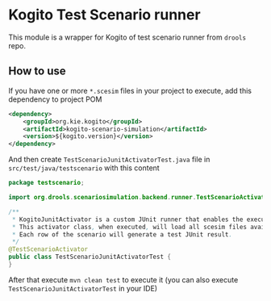 <!--
  Licensed to the Apache Software Foundation (ASF) under one
  or more contributor license agreements.  See the NOTICE file
  distributed with this work for additional information
  regarding copyright ownership.  The ASF licenses this file
  to you under the Apache License, Version 2.0 (the
  "License"); you may not use this file except in compliance
  with the License.  You may obtain a copy of the License at

    http://www.apache.org/licenses/LICENSE-2.0

  Unless required by applicable law or agreed to in writing,
  software distributed under the License is distributed on an
  "AS IS" BASIS, WITHOUT WARRANTIES OR CONDITIONS OF ANY
  KIND, either express or implied.  See the License for the
  specific language governing permissions and limitations
  under the License.
  -->

Kogito Test Scenario runner
===========================

This module is a wrapper for Kogito of test scenario runner from `drools` repo.


How to use
----------

If you have one or more `*.scesim` files in your project to execute, add this dependency to project POM

```xml
<dependency>
    <groupId>org.kie.kogito</groupId>
    <artifactId>kogito-scenario-simulation</artifactId>
    <version>${kogito.version}</version>
</dependency>
```

And then create `TestScenarioJunitActivatorTest.java` file in `src/test/java/testscenario` with this content

```java
package testscenario;

import org.drools.scenariosimulation.backend.runner.TestScenarioActivator;

/**
 * KogitoJunitActivator is a custom JUnit runner that enables the execution of Test Scenario files (*.scesim).
 * This activator class, when executed, will load all scesim files available in the project and run them.
 * Each row of the scenario will generate a test JUnit result.
 */
@TestScenarioActivator
public class TestScenarioJunitActivatorTest {
}
```

After that execute `mvn clean test` to execute it (you can also execute `TestScenarioJunitActivatorTest` in your IDE)